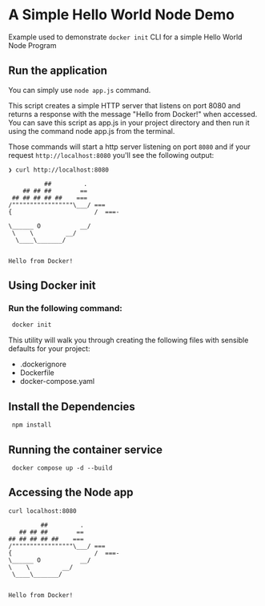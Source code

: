 # A Simple Hello World Node Demo

Example used to demonstrate `docker init` CLI for a simple Hello World Node Program

## Run the application

You can simply use `node app.js` command.

This script creates a simple HTTP server that listens on port 8080 and returns a response with the message "Hello from Docker!" when accessed. You can save this script as app.js in your project directory and then run it using the command node app.js from the terminal.

Those commands will start a http server listening on port `8080`
and if your request `http://localhost:8080` you'll see the following output:

```shell
❯ curl http://localhost:8080

          ##         .
    ## ## ##        ==
 ## ## ## ## ##    ===
/"""""""""""""""""\___/ ===
{                       /  ===-

\______ O           __/
 \    \         __/
  \____\_______/


Hello from Docker!

```

## Using Docker init

### Run the following command:

```bash
 docker init
```

This utility will walk you through creating the following files with sensible defaults for your project:

- .dockerignore
- Dockerfile
- docker-compose.yaml

## Install the Dependencies

```
 npm install
```

## Running the container service

```
 docker compose up -d --build
```

## Accessing the Node app

```
curl localhost:8080

         ##         .
   ## ## ##        ==
## ## ## ## ##    ===
/"""""""""""""""""\___/ ===
{                       /  ===-
\______ O           __/
\    \         __/
 \____\_______/


Hello from Docker!
```
